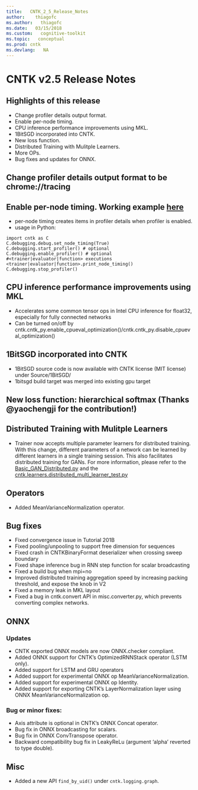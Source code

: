 ```yaml
---
title:   CNTK_2_5_Release_Notes
author:    thiagofc
ms.author:   thiagofc
ms.date:   03/15/2018
ms.custom:   cognitive-toolkit
ms.topic:   conceptual
ms.prod: cntk
ms.devlang:   NA
---
```


# CNTK v2.5 Release Notes

## Highlights of this release
- Change profiler details output format.
- Enable per-node timing.
- CPU inference performance improvements using MKL.
- 1BitSGD incorporated into CNTK.
- New loss function.
- Distributed Training with Mulitple Learners.
- More OPs.
- Bug fixes and updates for ONNX.

## Change profiler details output format to be chrome://tracing

## Enable per-node timing. Working example [here](https://github.com/microsoft/CNTK/blob/master/Examples/Image/Classification/MLP/Python/SimpleMNIST.py)
- per-node timing creates items in profiler details when profiler is enabled.
- usage in Python:
```
import cntk as C
C.debugging.debug.set_node_timing(True)
C.debugging.start_profiler() # optional
C.debugging.enable_profiler() # optional
#<trainer|evaluator|function> executions
<trainer|evaluator|function>.print_node_timing()
C.debugging.stop_profiler()
```

## CPU inference performance improvements using MKL
- Accelerates some common tensor ops in Intel CPU inference for float32, especially for fully connected networks
- Can be turned on/off by cntk.cntk_py.enable_cpueval_optimization()/cntk.cntk_py.disable_cpueval_optimization()

## 1BitSGD incorporated into CNTK
- 1BitSGD source code is now available with CNTK license (MIT license) under Source/1BitSGD/
- 1bitsgd build target was merged into existing gpu target

## New loss function: hierarchical softmax (Thanks @yaochengji for the contribution!)

## Distributed Training with Mulitple Learners
- Trainer now accepts multiple parameter learners for distributed training. With this change, different parameters of a network can be learned by different learners in a single training session. This also facilitates distributed training for GANs. For more information, please refer to the [Basic_GAN_Distributed.py](https://github.com/microsoft/CNTK/blob/master/Examples/Image/GAN/Basic_GAN_Distributed.py) and the [cntk.learners.distributed_multi_learner_test.py](https://github.com/Microsoft/CNTK/blob/master/bindings/python/cntk/learners/tests/distributed_multi_learner_test.py)

## Operators
- Added MeanVarianceNormalization operator. 

## Bug fixes
- Fixed convergence issue in Tutorial 201B
- Fixed pooling/unpooling to support free dimension for sequences
- Fixed crash in CNTKBinaryFormat deserializer when crossing sweep boundary
- Fixed shape inference bug in RNN step function for scalar broadcasting
- Fixed a build bug when mpi=no
- Improved distributed training aggregation speed by increasing packing threshold, and expose the knob in V2
- Fixed a memory leak in MKL layout
- Fixed a bug in cntk.convert API in misc.converter.py, which prevents converting complex networks.

## ONNX
### Updates
- CNTK exported ONNX models are now ONNX.checker compliant. 
- Added ONNX support for CNTK’s OptimizedRNNStack operator (LSTM only).
- Added support for LSTM and GRU operators
- Added support for experimental ONNX op MeanVarianceNormalization.
- Added support for experimental ONNX op Identity.
- Added support for exporting CNTK’s LayerNormalization layer using ONNX MeanVarianceNormalization op.
### Bug or minor fixes:
- Axis attribute is optional in CNTK’s ONNX Concat operator.
- Bug fix in ONNX broadcasting for scalars.
- Bug fix in ONNX ConvTranspose operator. 
- Backward compatibility bug fix in LeakyReLu (argument ‘alpha’ reverted to type double).

## Misc
- Added a new API ``find_by_uid()`` under ``cntk.logging.graph``. 
